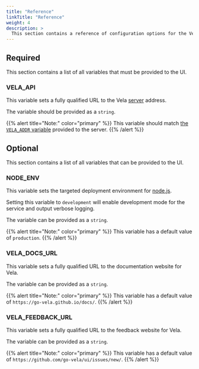 ```yaml
---
title: "Reference"
linkTitle: "Reference"
weight: 4
description: >
  This section contains a reference of configuration options for the Vela UI service.
---
```


## Required

This section contains a list of all variables that must be provided to the UI.

### VELA_API

This variable sets a fully qualified URL to the Vela [server](/docs/administration/server/) address.

The variable should be provided as a `string`.

{{% alert title="Note:" color="primary" %}}
This variable should match [the `VELA_ADDR` variable](/docs/administration/server/reference/#vela_addr) provided to the server.
{{% /alert %}}

## Optional

This section contains a list of all variables that can be provided to the UI.

### NODE_ENV

This variable sets the targeted deployment environment for [node.js](https://nodejs.org/).

Setting this variable to `development` will enable development mode for the service and output verbose logging.

The variable can be provided as a `string`.

{{% alert title="Note:" color="primary" %}}
This variable has a default value of `production`.
{{% /alert %}}

### VELA_DOCS_URL

This variable sets a fully qualified URL to the documentation website for Vela.

The variable can be provided as a `string`.

{{% alert title="Note:" color="primary" %}}
This variable has a default value of `https://go-vela.github.io/docs/`.
{{% /alert %}}

### VELA_FEEDBACK_URL

This variable sets a fully qualified URL to the feedback website for Vela.

The variable can be provided as a `string`.

{{% alert title="Note:" color="primary" %}}
This variable has a default value of `https://github.com/go-vela/ui/issues/new/`.
{{% /alert %}}